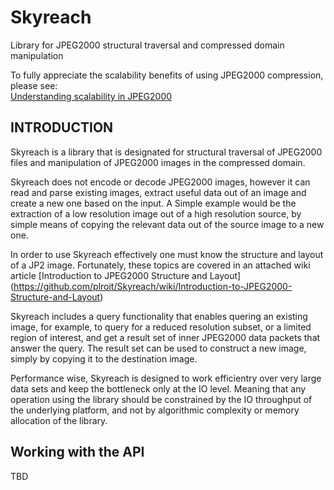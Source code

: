 # Skyreach
Library for JPEG2000 structural traversal and compressed domain manipulation

To fully appreciate the scalability benefits of using JPEG2000 compression, please see:  
[Understanding scalability in JPEG2000](https://github.com/plroit/Skyreach/wiki/Understanding-scalability-in-JPEG2000)

## INTRODUCTION

Skyreach is a library that is designated for structural traversal of 
JPEG2000 files and manipulation of JPEG2000 images in the compressed domain.

Skyreach does not encode or decode JPEG2000 images, however it can read and parse
existing images, extract useful data out of an image and create a new one based on
the input. A Simple example would be the extraction of a low resolution image out
of a high resolution source, by simple means of copying the relevant data out of
the source image to a new one.

In order to use Skyreach effectively one must know the structure and layout of
a JP2 image. Fortunately, these topics are covered in an attached wiki article [Introduction to JPEG2000 Structure and Layout] (https://github.com/plroit/Skyreach/wiki/Introduction-to-JPEG2000-Structure-and-Layout)

Skyreach includes a query functionality that enables quering an existing
image, for example, to query for a reduced resolution subset, or 
a limited region of interest, and get a result set of inner 
JPEG2000 data packets that answer the query. The result set can be used
to construct a new image, simply by copying it to the destination image.

Performance wise, Skyreach is designed to work efficientry over very
large data sets and keep the bottleneck only at the IO level.
Meaning that any operation using the library should be constrained by
the IO throughput of the underlying platform, and not by algorithmic
complexity or memory allocation of the library.

## Working with the API
TBD


